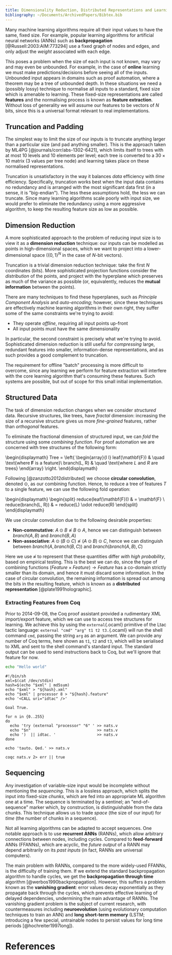 ```yaml
---
title: Dimensionality Reduction, Distributed Representations and Learning Structured Data
bibliography: ~/Documents/ArchivedPapers/Bibtex.bib
---
```


Many machine learning algorithms require all their input values to have the same, fixed size. For example, popular learning algorithms for artificial neural networks (ANNs) such as **backpropagation** [@Russell:2003:AIM:773294] use a fixed graph of nodes and edges, and only adjust the *weight* associated with each edge.

This poses a problem when the size of each input is not known, may vary and may even be unbounded. For example, in the case of **online** learning we must make predictions/decisions before seeing all of the inputs. Unbounded input appears in domains such as proof automation, where a theorem may be a tree of unbounded depth. In these situations we need a (possibly lossy) technique to normalise all inputs to a standard, fixed size which is amenable to learning. These fixed-size representations are called **features** and the normalising process is known as **feature extraction**. Without loss of generality we will assume our features to be vectors of $N$ bits, since this is a universal format relevant to real implementations.

## Truncation and Padding ##

The simplest way to limit the size of our inputs is to truncate anything larger than a particular size (and pad anything smaller). This is the approach taken by ML4PG [@journals/corr/abs-1302-6421], which limits itself to trees with at most 10 levels and 10 elements per level; each tree is converted to a $30 \times 10$ matrix (3 values per tree node) and learning takes place on these normalised representations.

Truncation is unsatisfactory in the way it balances *data* efficiency with *time* efficiency. Specifically, truncation works best when the input data contains no redundancy and is arranged with the most significant data first (in a sense, it is "big-endian"). The less these assumptions hold, the less we can truncate. Since many learning algorithms scale poorly with input size, we would prefer to eliminate the redundancy using a more aggressive algorithm, to keep the resulting feature size as low as possible.

## Dimension Reduction ##

A more sophisticated approach to the problem of reducing input size is to view it as a **dimension reduction** technique: our inputs can be modelled as points in high-dimensional spaces, which we want to project into a lower-dimensional space ($\left\{ {0, 1} \right\}^N$ in the case of $N$-bit vectors).

Truncation is a trivial dimension reduction technique: take the first $N$ coordinates (bits). More sophisticated projection functions consider the *distribution* of the points, and project with the hyperplane which preserves as much of the variance as possible (or, equivalently, reduces the **mutual information** between the points).

There are many techniques to find these hyperplanes, such as *Principle Component Analysis* and *auto-encoding*; however, since these techniques are effectively machine learning algorithms in their own right, they suffer some of the same constraints we're trying to avoid:

 - They operate *offline*, requiring all input points up-front
 - All input points must have the same dimensionality

In particular, the second constraint is precisely what we're trying to avoid. Sophisticated dimension reduction is still useful for *compressing* large, redundant features into smaller, information-dense representations, and as such provides a good complement to truncation.

The requirement for offline "batch" processing is more difficult to overcome, since any learning we perform for feature extraction will interfere with the core learning algorithm that's consuming these features. Such systems are possible, but out of scope for this small initial implementation.

## Structured Data ##

The task of dimension reduction changes when we consider *structured* data. Recursive structures, like trees, have *fractal* dimension: increasing the size of a recursive structure gives us more *fine-grained* features, rather than *orthogonal* features.

To eliminate the fractional dimension of structured input, we can *fold* the structure using some *combining function*. For proof automation we are concerned with tree structures of the following form:

\begin{displaymath}
  Tree = \left\{
           \begin{array}{l l}
             leaf(\mathbf{F})      & \quad \text{where $\mathbf{F}$ is a feature}\\
             branch(L, R) & \quad \text{where $L$ and $R$ are trees}
           \end{array}
         \right.
\end{displaymath}

Following [@zanzotto2012distributed] we choose **circular convolution**, denoted $\odot$, as our combining function. Hence, to reduce a tree of features $T$ to a single feature, we can use the following fold operation:

\begin{displaymath}
  \begin{split}
    reduce(leaf(\mathbf{F}))      & = \mathbf{F}
    \\
    reduce(branch(L, R)) & = reduce(L) \odot reduce(R)
  \end{split}
\end{displaymath}

We use circular convolution due to the following desirable properties:

 - **Non-commutative**: $A \odot B  \not\approx B \odot A$, hence we can distinguish between $branch(A, B)$ and $branch(B, A)$
 - **Non-associative**: $A \odot (B \odot C) \not\approx (A \odot B) \odot C$, hence we can distinguish between $branch(A, branch(B, C))$ and $branch(branch(A, B), C)$

Here we use $\not\approx$ to represent that these quantities differ *with high probability*, based on empirical testing. This is the best we can do, since the type of combining functions $(Feature \times Feature) \rightarrow Feature$ has a co-domain strictly smaller than its domain, and hence it must discard some information. In the case of circular convolution, the remaining information is spread out among the bits in the resulting feature, which is known as a **distributed representation** [@plate1991holographic].

### Extracting Features from Coq ###

Prior to 2014-09-08, the Coq proof assistant provided a rudimentary XML import/export feature, which we can use to access tree structures for learning. We achieve this by using the `external`{.ocaml} primitive of the Ltac tactic language: `external "cmd" "arg" t1 t2 t3.`{.ocaml} will run the shell command `cmd`, passing the string `arg` as an argument. We can provide any number of Coq terms, here shown as `t1`, `t2` and `t3`, which will be serialised to XML and sent to the shell command's standard input. The standard output can be used to send instructions back to Coq, but we'll ignore that feature for now.

```bash
echo "Hello world"
```

```{pipe="tee process.sh"}
#!/bin/sh
xml=$(cat /dev/stdin)
hash=$(echo "$xml" | md5sum)
echo "$xml" > "${hash}.xml"
echo "$xml" | processor 8 > "${hash}.feature"
echo '<CALL uri="idtac" />'
```

```{pipe="tee nats.v"}
Goal True.

```

```{pipe="sh"}
for n in {0..255}
do
  echo 'try (external "processor" "6" ' >> nats.v
  echo "$n"                             >> nats.v
  echo ')  || idtac. '                  >> nats.v
done

echo 'tauto. Qed.' >> nats.v
```

```{pipe="sh"}
coqc nats.v 2> err || true
```

## Sequencing ##

Any investigation of variable-size input would be incomplete without mentioning the *sequencing*. This is a lossless approach, which splits the input into fixed-size *chunks*, which are fed into an appropriate ML algorithm one at a time. The sequence is terminated by a sentinel; an "end-of-sequence" marker which, by construction, is distinguishable from the data chunks. This technique allows us to trade *space* (the size of our input) for *time* (the number of chunks in a sequence).

Not all learning algorithms can be adapted to accept sequences. One notable approach is to use **recurrent ANNs** (RANNs), which allow arbitrary connections between nodes, including cycles. Compared to **feed-forward** ANNs (FFANNs), which are acyclic, the *future output* of a RANN may depend arbitrarily on its *past inputs* (in fact, RANNs are universal computers).

The main problem with RANNs, compared to the more widely-used FFANNs, is the difficulty of training them. If we extend the standard backpropagation algorithm to handle cycles, we get the **backpropagation through time** algorithm [@werbos1990backpropagation]. However, this suffers a problem known as the **vanishing gradient**: error values decay exponentially as they propagate back through the cycles, which prevents effective learning of delayed dependencies, undermining the main advantage of RANNs. The vanishing gradient problem is the subject of current research, with countermeasures including **neuroevolution** (using evolutionary computation techniques to train an ANN) and **long short-term memory** (LSTM; introducing a few special, untrainable nodes to persist values for long time periods [@hochreiter1997long]).

# References #
